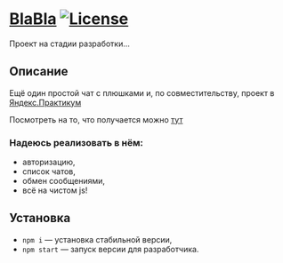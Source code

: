 # [BlaBla](https://jovial-shannon-777119.netlify.app/) [![License](https://img.shields.io/badge/License-Apache%202.0-blue.svg)](https://opensource.org/licenses/Apache-2.0)
Проект на стадии разработки...

## Описание
Ещё один простой чат с плюшками и, по совместительству, проект в [Яндекс.Практикум](https://praktikum.yandex.ru/)

Посмотреть на то, что получается можно [тут](https://jovial-shannon-777119.netlify.app/)

### Надеюсь реализовать в нём:
* авторизацию,
* список чатов,
* обмен сообщениями,
* всё на чистом js!

## Установка
* `npm i` — установка стабильной версии,
* `npm start` — запуск версии для разработчика.